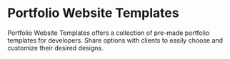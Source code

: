 # Portfolio Website Templates
 Portfolio Website Templates offers a collection of pre-made portfolio templates for developers. Share options with clients to easily choose and customize their desired designs.

